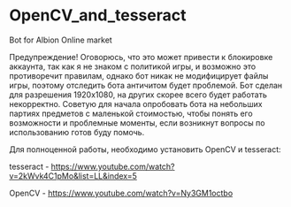 # OpenCV_and_tesseract
Bot for Albion Online market

Предупреждение!
Оговорюсь, что это может привести к блокировке аккаунта, так как я не знаком с политикой игры, и возможно это противоречит правилам, 
однако бот никак не модифицирует файлы игры, поэтому отследить бота античитом будет проблемой. Бот сделан для разрешения 1920х1080, 
на других скорее всего будет работать некорректно. Советую для начала опробовать бота на небольших партиях предметов с маленькой стоимостью,
чтобы понять его возможности и проблемные моменты, если возникнут вопросы по использованию готов буду помочь.




Для полноценной работы, необходимо установить OpenCV и tesseract:

tesseract - https://www.youtube.com/watch?v=2kWvk4C1pMo&list=LL&index=5

OpenCV - https://www.youtube.com/watch?v=Ny3GM1octbo
